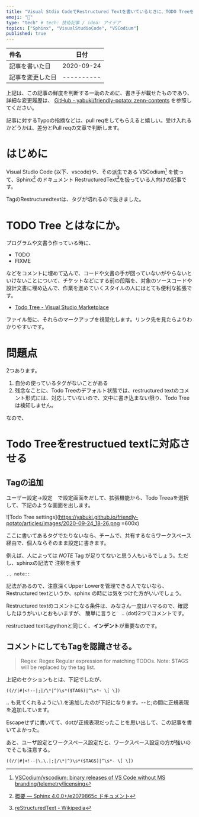 ```yaml
---
title: "Visual Stdio CodeでRestructured Textを書いているときに、TODO Treeを使いたい"
emoji: "👋"
type: "tech" # tech: 技術記事 / idea: アイデア
topics: ["Sphinx", "VisualStudioCode", "VSCodium"]
published: true
---
```


|     件名       |   日付   |
|:----           |:----:|
|記事を書いた日  |2020-09-24|
|記事を変更した日|----------|

上記は、この記事の鮮度を判断する一助のために、書き手が載せたものであり、詳細な変更履歴は、 [GitHub - yabuki/friendly-potato: zenn-contents](https://github.com/yabuki/friendly-potato) を参照してください。

記事に対するTypoの指摘などは、pull reqをしてもらえると嬉しい。受け入れるかどうかは、差分とPull reqの文章で判断します。


# はじめに

Visual Studio Code (以下、vscode)や、その派生である VSCodium[^VSCodium] を使って、Sphinx[^Sphinx] のドキュメント RestructuredText[^RestructuredText]を扱っている人向けの記事です。

TagのRestructuredtextは、タグが切れるので抜きました。

# TODO Tree とはなにか。

プログラムや文書う作っている時に、

* TODO
* FIXME

などをコメントに埋めて込んで、コードや文書の手が回っていないがやらないといけないことについて、チケットなどにする前の段階を、対象のソースコードや設計文書に埋め込んで、作業を進めていくスタイルの人にはとても便利な拡張です。

* [Todo Tree - Visual Studio Marketplace](https://marketplace.visualstudio.com/items?itemName=Gruntfuggly.todo-tree)

ファイル毎に、それらのマークアップを視覚化します。リンク先を見たらよりわかりやすいです。

# 問題点

2つあります。

1. 自分の使っているタグがないことがある
1. 残念なことに、Todo Treeのデフォルト状態では、restructured textのコメント形式には、対応していないので、文中に書き込まない限り、Todo Treeは検知しません。


なので、

# Todo Treeをrestructued textに対応させる

## Tagの追加

ユーザー設定->設定　で設定画面をだして、拡張機能から、Todo Treeaを選択して、下記のような画面を出します。

![Todo Tree settings](https://yabuki.github.io/friendly-potato/articles/images/2020-09-24_18-26.png =600x)

ここに書いてあるタグでたりないなら、チームで、共有するならワークスペース経由で、個人ならそのまま設定に書きます。

例えば、人によっては *NOTE* Tag が足りてないと思う人もいるでしょう。ただし、sphinxの記法で 注釈を表す
```
.. note::
```
記法があるので、注意深くUpper Lowerを管理できる人でないなら、Restructured textというか、sphinx
の時には気をつけた方がいいでしょう。


Restructured textのコメントになる条件は、みなさん一度はハマるので、確認したほうがいいとおもいますが、
簡単に言うと　.. (dot)2つでコメントです。

restructued textもpythonと同じく、**インデント**が重要なのです。

## コメントにしてもTagを認識させる。

> Regex: Regex
> Regular expression for matching TODOs. Note: $TAGS will be replaced by the tag list.

上記のセクションもとは、下記でしたが、

```
((//|#|<!--|;|/\*|^)\s*($TAGS)|^\s*- \[ \])
```

.. も見てくれるように\\.\\.を追加したのが下記になります。--と;の間に正規表現を追加しています。

Escapeせずに書いてて、dotが正規表現だったことを思い出して、この記事を書いてよかった。

あと、ユーザ設定とワークスペース設定だと、ワークスペース設定の方が強いのでそこも注意する。

```
((//|#|<!--|\.\.|;|/\*|^)\s*($TAGS)|^\s*- \[ \])
```

[^VSCodium]: [VSCodium/vscodium: binary releases of VS Code without MS branding/telemetry/licensing](https://github.com/VSCodium/vscodium)
[^Sphinx]: [概要 — Sphinx 4.0.0+/e2079865c ドキュメント](https://www.sphinx-doc.org/ja/master/index.html)
[^RestructuredText]: [reStructuredText - Wikipedia](https://ja.wikipedia.org/wiki/ReStructuredText)
